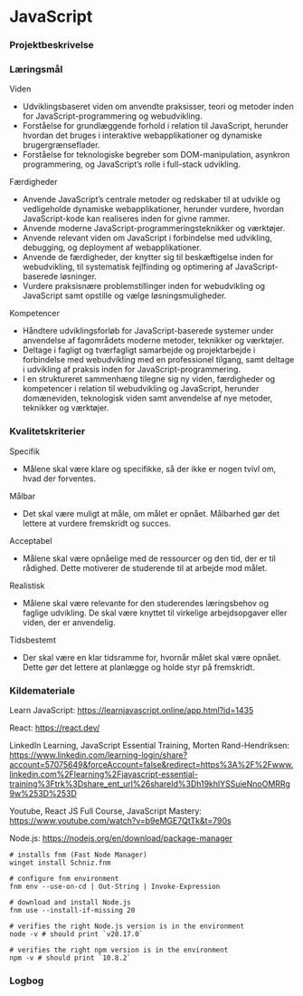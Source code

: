 # JavaScript

### Projektbeskrivelse


### Læringsmål

Viden
- Udviklingsbaseret viden om anvendte praksisser, teori og metoder inden for JavaScript-programmering og webudvikling.
- Forståelse for grundlæggende forhold i relation til JavaScript, herunder hvordan det bruges i interaktive webapplikationer og dynamiske brugergrænseflader.
- Forståelse for teknologiske begreber som DOM-manipulation, asynkron programmering, og JavaScript’s rolle i full-stack udvikling.

Færdigheder
- Anvende JavaScript’s centrale metoder og redskaber til at udvikle og vedligeholde dynamiske webapplikationer, herunder vurdere, hvordan JavaScript-kode kan realiseres inden for givne rammer.
- Anvende moderne JavaScript-programmeringsteknikker og værktøjer.
- Anvende relevant viden om JavaScript i forbindelse med udvikling, debugging, og deployment af webapplikationer.
- Anvende de færdigheder, der knytter sig til beskæftigelse inden for webudvikling, til systematisk fejlfinding og optimering af JavaScript-baserede løsninger.
- Vurdere praksisnære problemstillinger inden for webudvikling og JavaScript samt opstille og vælge løsningsmuligheder.

Kompetencer
- Håndtere udviklingsforløb for JavaScript-baserede systemer under anvendelse af fagområdets moderne metoder, teknikker og værktøjer.
- Deltage i fagligt og tværfagligt samarbejde og projektarbejde i forbindelse med webudvikling med en professionel tilgang, samt deltage i udvikling af praksis inden for JavaScript-programmering.
- I en struktureret sammenhæng tilegne sig ny viden, færdigheder og kompetencer i relation til webudvikling og JavaScript, herunder domæneviden, teknologisk viden samt anvendelse af nye metoder, teknikker og værktøjer.


### Kvalitetskriterier

Specifik
- Målene skal være klare og specifikke, så der ikke er nogen tvivl om, hvad der forventes.

Målbar
- Det skal være muligt at måle, om målet er opnået. Målbarhed gør det lettere at vurdere fremskridt og succes.

Acceptabel
- Målene skal være opnåelige med de ressourcer og den tid, der er til rådighed. Dette motiverer de studerende til at arbejde mod målet.

Realistisk
- Målene skal være relevante for den studerendes læringsbehov og faglige udvikling. De skal være knyttet til virkelige arbejdsopgaver eller viden, der er anvendelig.

Tidsbestemt
- Der skal være en klar tidsramme for, hvornår målet skal være opnået. Dette gør det lettere at planlægge og holde styr på fremskridt.


### Kildemateriale

Learn JavaScript: https://learnjavascript.online/app.html?id=1435

React: https://react.dev/

LinkedIn Learning, JavaScript Essential Training, Morten Rand-Hendriksen: https://www.linkedin.com/learning-login/share?account=57075649&forceAccount=false&redirect=https%3A%2F%2Fwww.linkedin.com%2Flearning%2Fjavascript-essential-training%3Ftrk%3Dshare_ent_url%26shareId%3Dh19khlYSSuieNnoOMRRg9w%253D%253D

Youtube, React JS Full Course, JavaScript Mastery: https://www.youtube.com/watch?v=b9eMGE7QtTk&t=790s

Node.js: https://nodejs.org/en/download/package-manager
```
# installs fnm (Fast Node Manager)
winget install Schniz.fnm

# configure fnm environment
fnm env --use-on-cd | Out-String | Invoke-Expression

# download and install Node.js
fnm use --install-if-missing 20

# verifies the right Node.js version is in the environment
node -v # should print `v20.17.0`

# verifies the right npm version is in the environment
npm -v # should print `10.8.2`
```


### Logbog

